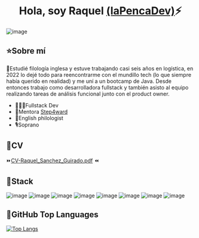 <div align="center">
<h1 align="center">Hola, soy Raquel <a href="https://twitter.com/lapencadev">(laPencaDev)</a>⚡</h1>
</div>

![image](https://github.com/lapencadev/lapencadev/assets/110655959/5a3bb98c-50f5-42c7-9019-823a292ba40b)

## ⭐Sobre mí

🔸Estudié filología inglesa y estuve trabajando casi seis años en logística, en 2022 lo dejé todo para reencontrarme con el mundillo tech (lo que siempre había querido en realidad) y me uní a un bootcamp de Java. Desde entonces trabajo como desarrolladora fullstack y también asisto al equipo realizando tareas de análisis funcional junto con el product owner.

- 👩🏻‍💻Fullstack Dev
- 💜Mentora <a href="https://step4ward.notion.site/step4ward/Bienvenidas-a-Step4ward-2b133826a10a4fc6a5bc7686605f6357">Step4ward</a>
- 💬English philologist
- 🎙️Soprano

## 🤖CV

⏩[CV-Raquel_Sanchez_Guirado.pdf](https://github.com/lapencadev/lapencadev/files/14117757/CV-Raquel_Sanchez_Guirado.pdf) ⏪

## 🔮Stack
![image](https://github.com/lapencadev/lapencadev/assets/110655959/c1abfaa4-f558-4cb2-8126-db53294ef3a5) ![image](https://github.com/lapencadev/lapencadev/assets/110655959/7ef15ffe-ab4a-4580-87d4-052fe9f1b924) ![image](https://github.com/lapencadev/lapencadev/assets/110655959/85ed3daf-dbaf-43ee-801b-0b5f9b55514a) ![image](https://github.com/lapencadev/lapencadev/assets/110655959/e6dea241-5a88-4889-bba6-9fa2097a4706) ![image](https://github.com/lapencadev/lapencadev/assets/110655959/5beb3a42-82a2-4f2e-8992-d8ab34724c8a) ![image](https://github.com/lapencadev/lapencadev/assets/110655959/39f14f4b-4a79-4ef1-9d10-50feaaa5f0bd) ![image](https://github.com/lapencadev/lapencadev/assets/110655959/0573b551-0c99-4633-b03e-0a4c68043e5a) ![image](https://github.com/lapencadev/lapencadev/assets/110655959/d7292b99-b62e-45f1-9e08-1e342b205722)

## 📎GitHub Top Languages

[![Top Langs](https://github-readme-stats.vercel.app/api/top-langs/?username=lapencadev&layout=donut)](https://github.com/lapencadev/github-readme-stats)
<!--
**lapencadev/lapencadev** is a ✨ _special_ ✨ repository because its `README.md` (this file) appears on your GitHub profile.


Here are some ideas to get you started:

- 🔭 I’m currently working on ...
- 🌱 I’m currently learning ...
- 👯 I’m looking to collaborate on ...
- 🤔 I’m looking for help with ...
- 💬 Ask me about ...
- 📫 How to reach me: ...
- 😄 Pronouns: ...
- ⚡ Fun fact: ...

- 📲 Mobile developer
- 🎥 Te enseño a programar apps en [Youtube](https://youtube.com/aristidevs?sub_confirmation=1) (+40k subs)
- ✏️ Y por escrito en [CursoKotlin](https://cursokotlin.com)
- 📗 Autor del libro [Iniciación a Android en Kotlin. Casos prácticos](https://www.paraninfo.es/catalogo/9788428340922/iniciacion-a-android-en-kotlin--casos-practicos)
- 🧑‍🏫 Creador de [AppCademy](https://appcademy.dev)
-->
